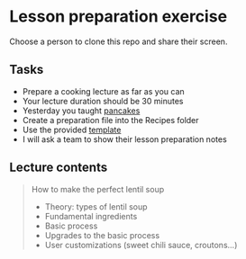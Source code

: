 # Lesson preparation exercise

Choose a person to clone this repo and share their screen.

## Tasks

- Prepare a cooking lecture as far as you can
- Your lecture duration should be 30 minutes
- Yesterday you taught [pancakes](Recipes/Pancakes.md)
- Create a preparation file into the Recipes folder
- Use the provided [template](___template.md)
- I will ask a team to show their lesson preparation notes

## Lecture contents

> How to make the perfect lentil soup
> - Theory: types of lentil soup
> - Fundamental ingredients
> - Basic process
> - Upgrades to the basic process
> - User customizations (sweet chili sauce, croutons...)
